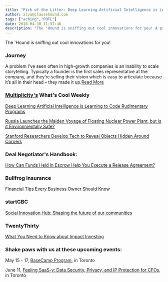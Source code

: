 ```yaml
---
title: "Pick of the Litter: Deep Learning Artificial Intelligence is Learning to Code Rudimentary Programs"
author: alva@clausehound.com
tags: ["aching","POTL"]
date: 2018-04-30 11:57:46
description: "The 'Hound is sniffing out cool innovations for you! A problem I’ve seen often in high-growth companies is an inability to scale storytelling."
---
```


The 'Hound is sniffing out cool innovations for you!



### Journey

A problem I’ve seen often in high-growth companies is an inability to scale storytelling. Typically a founder is the first sales representative at the company, and they’re selling their vision which is easy to articulate because it’s all in their head – they made it up.[Read More](https://blog.clausehound.com/how-to-make-great-customer-stories/)

### [Multiplicity's](http://multiplicity.media) What's Cool Weekly



[Deep Learning Artificial Intelligence is Learning to Code Rudimentary Programs](https://futurism.com/military-created-ai-learned-to-program/)



[Russia Launches the Maiden Voyage of Floating Nuclear Power Plant, but is it Environmentally Safe?](https://www.engadget.com/2018/04/30/russia-floating-nuclear-power-plant/)



[Stanford Researchers Develop Tech to Reveal Objects Hidden Around Corners ](https://youtu.be/KnGQEzB9u_0)



### Deal Negotiator's Handbook: 

[ How Can Funds Held in Escrow Help You Execute a Release Agreement? ](https://blog.clausehound.com/how-can-funds-held-in-escrow-help-you-execute-a-release-agreement/)




### Bullfrog Insurance 

[ Financial Tips Every Business Owner Should Know](https://blog.clausehound.com/financial-tips-every-business-owner-should-know/)




### startGBC 

[ Social Innovation Hub: Shaping the future of our communities](https://blog.clausehound.com/social-innovation-hub-shaping-the-future-of-our-communities/)



### TwentyThirty 

[What You Need to Know about Impact Investing](https://blog.clausehound.com/what-you-need-to-know-about-impact-investing/)


### Shake paws with us at these upcoming events: 

May 15 - 17, [BaseCamp Program](https://blog.clausehound.com/basecamp-program/), in Toronto

June 11, [Feeling SaaS-y: Data Security, Privacy, and IP Protection for CFOs](https://blog.clausehound.com/feeling-saas-y-data-security-privacy-and-ip-protection-for-cfos/), in Toronto



